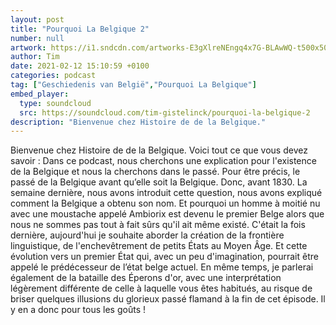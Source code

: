 ```yaml
---
layout: post
title: "Pourquoi La Belgique 2"
number: null
artwork: https://i1.sndcdn.com/artworks-E3gXlreNEngq4x7G-BLAwWQ-t500x500.jpg
author: Tim
date: 2021-02-12 15:10:59 +0100
categories: podcast
tag: ["Geschiedenis van België","Pourquoi La Belgique"]
embed_player:
  type: soundcloud
  src: https://soundcloud.com/tim-gistelinck/pourquoi-la-belgique-2
description: "Bienvenue chez Histoire de de la Belgique."
---
```

Bienvenue chez Histoire de de la Belgique. Voici tout ce que vous devez savoir : Dans ce podcast, nous cherchons une explication pour l'existence de la Belgique et nous la cherchons dans le passé. Pour être précis, le passé de la Belgique avant qu’elle soit la Belgique. Donc, avant 1830. La semaine dernière, nous avons introduit cette question, nous avons expliqué comment la Belgique a obtenu son nom. Et pourquoi un homme à moitié nu avec une moustache appelé Ambiorix est devenu le premier Belge alors que nous ne sommes pas tout à fait sûrs qu'il ait même existé. C'était la fois dernière, aujourd'hui je souhaite aborder la création de la frontière linguistique, de l'enchevêtrement de petits États au Moyen Âge. Et cette évolution vers un premier État qui, avec un peu d'imagination, pourrait être appelé le prédécesseur de l’état belge actuel. En même temps, je parlerai également de la bataille des Éperons d'or, avec une interprétation légèrement différente de celle à laquelle vous êtes habitués, au risque de briser quelques illusions du glorieux passé flamand à la fin de cet épisode. Il y en a donc pour tous les goûts !
